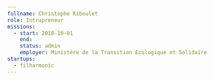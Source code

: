 ```yaml
---
fullname: Christophe Riboulet
role: Intrapreneur
missions:
  - start: 2018-10-01
    end:
    status: admin
    employer: Ministère de la Transition Ecologique et Solidaire
startups:
  - filharmonic
---
```

